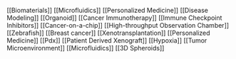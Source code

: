 [[Biomaterials]]
[[Microfluidics]]
[[Personalized Medicine]]
[[Disease Modeling]]
[[Organoid]]
[[Cancer Immunotherapy]]
[[Immune Checkpoint Inhibitors]]
[[Cancer-on-a-chip]]
[[High-throughput Observation Chamber]]
[[Zebrafish]]
[[Breast cancer]]
[[Xenotransplantation]]
[[Personalized Medicine]]
[[Pdx]]
[[Patient Derived Xenograft]]
[[Hypoxia]]
[[Tumor Microenvironment]]
[[Microfluidics]]
[[3D Spheroids]]
